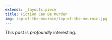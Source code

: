 ```yaml
---
extends: _layouts.piece
title: Fiction Can Be Murder
img: top-of-the-mournin/top-of-the-mournin.jpg
---
```


This post is *profoundly* interesting.
